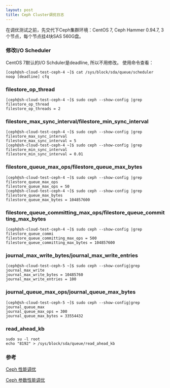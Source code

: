 ```yaml
---
layout: post
title: Ceph Cluster调优日志
---
```


在调优测试之前，先交代下Ceph集群环境：CentOS 7, Ceph Hammer 0.94.7, 3个节点，每个节点挂4块SAS 560G盘。

### 修改I/O Scheduler
CentOS 7默认的I/O Schduler是deadline, 所以不用修改。
使用命令查看：
```
[ceph@sh-cloud-test-ceph-4 ~]$ cat /sys/block/sda/queue/scheduler 
noop [deadline] cfq 
```

### filestore_op_thread 
```
[ceph@sh-cloud-test-ceph-4 ~]$ sudo ceph --show-config |grep filestore_op_thread
filestore_op_threads = 2
```

### filestore_max_sync_interval/filestore_min_sync_interval
```
[ceph@sh-cloud-test-ceph-4 ~]$ sudo ceph --show-config |grep filestore_max_sync_interval
filestore_max_sync_interval = 5
[ceph@sh-cloud-test-ceph-4 ~]$ sudo ceph --show-config |grep filestore_min_sync_interval
filestore_min_sync_interval = 0.01
```

### filestore_queue_max_ops/filestore_queue_max_bytes
```
[ceph@sh-cloud-test-ceph-4 ~]$ sudo ceph --show-config |grep filestore_queue_max_ops
filestore_queue_max_ops = 50
[ceph@sh-cloud-test-ceph-4 ~]$ sudo ceph --show-config |grep filestore_queue_max_bytes
filestore_queue_max_bytes = 104857600
```

### filestore_queue_committing_max_ops/filestore_queue_committing_max_bytes 
```
[ceph@sh-cloud-test-ceph-4 ~]$ sudo ceph --show-config |grep filestore_queue_commi
filestore_queue_committing_max_ops = 500
filestore_queue_committing_max_bytes = 104857600
```

### journal_max_write_bytes/journal_max_write_entries 
```
[ceph@sh-cloud-test-ceph-5 ~]$ sudo ceph --show-config|grep journal_max_write
journal_max_write_bytes = 10485760
journal_max_write_entries = 100
```

### journal_queue_max_ops/journal_queue_max_bytes 
```
[ceph@sh-cloud-test-ceph-5 ~]$ sudo ceph --show-config|grep journal_queue_max
journal_queue_max_ops = 300
journal_queue_max_bytes = 33554432
```

### read_ahead_kb
```
sudo su -l root
echo "8192" > /sys/block/sda/queue/read_ahead_kb
```


### 参考
[Ceph 性能调优](http://www.oschina.net/translate/ceph-bobtail-jbod-performance-tuning)

[Ceph 参数性能调优](http://blog.csdn.net/changtao381/article/details/49907115)
